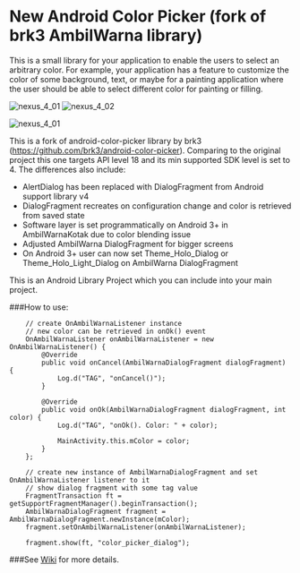 New Android Color Picker (fork of brk3 AmbilWarna library)
====================

This is a small library for your application to enable the users to select an arbitrary color. 
For example, your application has a feature to customize the color of some background, text, or maybe for a painting application where the user should be able to select different color for painting or filling.

![nexus_4_01](http://img716.imageshack.us/img716/8466/5t26.png?raw=true) ![nexus_4_02](http://img17.imageshack.us/img17/150/ynrv.png?raw=true)

![nexus_4_01](http://img594.imageshack.us/img594/7613/bv48.png?raw=true)

This is a fork of android-color-picker library by brk3 (https://github.com/brk3/android-color-picker).
Comparing to the original project this one targets API level 18 and its min supported SDK level is set to 4. 
The differences also include:

- AlertDialog has been replaced with DialogFragment from Android support library v4
- DialogFragment recreates on configuration change and color is
retrieved from saved state
- Software layer is set programmatically on Android 3+ in AmbilWarnaKotak due to color
blending issue
- Adjusted AmbilWarna DialogFragment for bigger screens
- On Android 3+ user can now set Theme_Holo_Dialog or
Theme_Holo_Light_Dialog on AmbilWarna DialogFragment

This is an Android Library Project which you can include into your main project.

###How to use:

        // create OnAmbilWarnaListener instance
        // new color can be retrieved in onOk() event
        OnAmbilWarnaListener onAmbilWarnaListener = new OnAmbilWarnaListener() {
            @Override
            public void onCancel(AmbilWarnaDialogFragment dialogFragment) {
                Log.d("TAG", "onCancel()");
            }

            @Override
            public void onOk(AmbilWarnaDialogFragment dialogFragment, int color) {
                Log.d("TAG", "onOk(). Color: " + color);

                MainActivity.this.mColor = color;
            }
        };

        // create new instance of AmbilWarnaDialogFragment and set OnAmbilWarnaListener listener to it
        // show dialog fragment with some tag value
        FragmentTransaction ft = getSupportFragmentManager().beginTransaction();
        AmbilWarnaDialogFragment fragment = AmbilWarnaDialogFragment.newInstance(mColor);
        fragment.setOnAmbilWarnaListener(onAmbilWarnaListener);

        fragment.show(ft, "color_picker_dialog");

###See [Wiki](https://github.com/lomza/android-color-picker/wiki) for more details.
